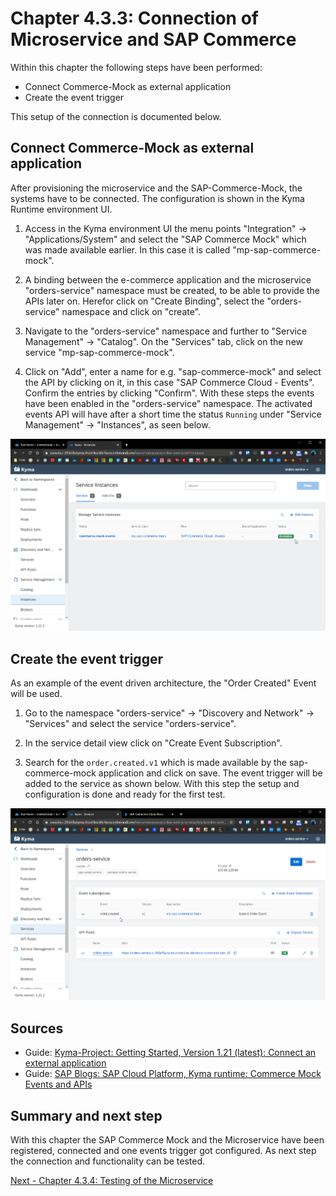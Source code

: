 # Chapter 4.3.3: Connection of Microservice and SAP Commerce

Within this chapter the following steps have been performed:

* Connect Commerce-Mock as external application
* Create the event trigger

This setup of the connection is documented below.


## Connect Commerce-Mock as external application 

After provisioning the microservice and the SAP-Commerce-Mock, the systems have to be connected. The configuration is shown in the Kyma Runtime environment UI.

1. Access in the Kyma environment UI the menu points "Integration" -> "Applications/System" and select the "SAP Commerce Mock" which was made available earlier. In this case it is called "mp-sap-commerce-mock".

2. A binding between the e-commerce application and the microservice "orders-service" namespace must be created, to be able to provide the APIs later on. Herefor click on "Create Binding", select the "orders-service" namespace and click on "create".

3. Navigate to the "orders-service" namespace and further to "Service Management" -> "Catalog". On the "Services" tab, click on the new service "mp-sap-commerce-mock". 

4. Click on "Add", enter a name for e.g. "sap-commerce-mock" and select the API by clicking on it, in this case "SAP Commerce Cloud - Events". Confirm the entries by clicking "Confirm". With these steps the events have been enabled in the "orders-service" namespace. The activated events API will have after a short time the status `Running` under "Service Management" -> "Instances", as seen below.

![](images/03_01_Connect_to_Commerce-Mock.png)


## Create the event trigger

As an example of the event driven architecture, the "Order Created" Event will be used.

1. Go to the namespace "orders-service" -> "Discovery and Network" -> "Services" and select the service "orders-service". 

2. In the service detail view click on "Create Event Subscription".

3. Search for the `order.created.v1` which is made available by the sap-commerce-mock application and click on save. The event trigger will be added to the service as shown below. With this step the setup and configuration is done and ready for the first test.

![](images/03_02_Add_event_to_service.png)


## Sources

* Guide: [Kyma-Project: Getting Started, Version 1.21 (latest): Connect an external application](https://kyma-project.io/docs/root/getting-started#getting-started-connect-an-external-application)
* Guide: [SAP Blogs: SAP Cloud Platform, Kyma runtime: Commerce Mock Events and APIs](https://blogs.sap.com/2020/06/17/sap-cloud-platform-extension-factory-kyma-runtime-commerce-mock-events-and-apis/) 


## Summary and next step

With this chapter the SAP Commerce Mock and the Microservice have been registered, connected and one events trigger got configured. As next step the connection and functionality can be tested.

[Next - Chapter 4.3.4: Testing of the Microservice](https://github.com/klouisbrother/ba-kyma-prototype/tree/main/4.3.4_testing)  
